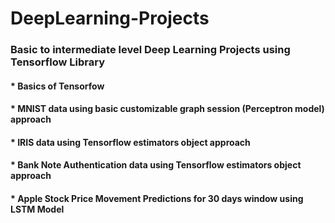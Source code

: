 # DeepLearning-Projects
### Basic to intermediate level Deep Learning Projects using Tensorflow Library
#### * Basics of Tensorfow
#### * MNIST data using basic customizable graph session (Perceptron model) approach
#### * IRIS data using Tensorflow estimators object approach
#### * Bank Note Authentication data using Tensorflow estimators object approach
#### * Apple Stock Price Movement Predictions for 30 days window using LSTM Model

